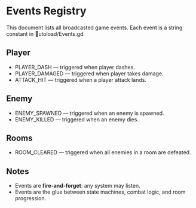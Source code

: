 ﻿# Events Registry

This document lists all broadcasted game events. Each event is a string constant in utoload/Events.gd.

## Player
- PLAYER_DASH — triggered when player dashes.
- PLAYER_DAMAGED — triggered when player takes damage.
- ATTACK_HIT — triggered when a player attack lands.

## Enemy
- ENEMY_SPAWNED — triggered when an enemy is spawned.
- ENEMY_KILLED — triggered when an enemy dies.

## Rooms
- ROOM_CLEARED — triggered when all enemies in a room are defeated.

## Notes
- Events are **fire-and-forget**: any system may listen.
- Events are the glue between state machines, combat logic, and room progression.
